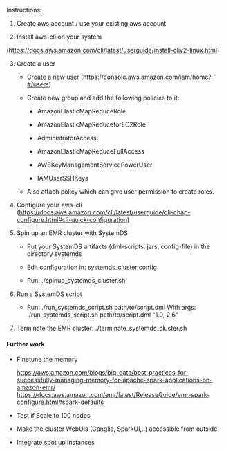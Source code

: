<!--
{% comment %}
Licensed to the Apache Software Foundation (ASF) under one or more
contributor license agreements.  See the NOTICE file distributed with
this work for additional information regarding copyright ownership.
The ASF licenses this file to you under the Apache License, Version 2.0
(the "License"); you may not use this file except in compliance with
the License.  You may obtain a copy of the License at

http://www.apache.org/licenses/LICENSE-2.0

Unless required by applicable law or agreed to in writing, software
distributed under the License is distributed on an "AS IS" BASIS,
WITHOUT WARRANTIES OR CONDITIONS OF ANY KIND, either express or implied.
See the License for the specific language governing permissions and
limitations under the License.
{% endcomment %}
-->

Instructions:

1. Create aws account / use your existing aws account

2. Install aws-cli on your system 

(https://docs.aws.amazon.com/cli/latest/userguide/install-cliv2-linux.html)

3. Create a user
    
    * Create a new user (https://console.aws.amazon.com/iam/home?#/users)

    * Create new group and add the following policies to it:
         
         - AmazonElasticMapReduceRole
         
         - AmazonElasticMapReduceforEC2Role
         
         - AdministratorAccess
         
         - AmazonElasticMapReduceFullAccess
         
         - AWSKeyManagementServicePowerUser
         
         - IAMUserSSHKeys 
         
     * Also attach policy which can give user permission to create roles. 

4. Configure your aws-cli (https://docs.aws.amazon.com/cli/latest/userguide/cli-chap-configure.html#cli-quick-configuration)

5. Spin up an EMR cluster with SystemDS
    
    * Put your SystemDS artifacts (dml-scripts, jars, config-file) in the directory systemds 
    
    * Edit configuration in: systemds_cluster.config
    
    * Run: ./spinup_systemds_cluster.sh
    
6. Run a SystemDS script
    
    * Run: ./run_systemds_script.sh path/to/script.dml 
         With args: ./run_systemds_script.sh path/to/script.dml "1.0, 2.6"  
    
7. Terminate the EMR cluster: ./terminate_systemds_cluster.sh
    
#### Further work

* Finetune the memory 
    
    https://aws.amazon.com/blogs/big-data/best-practices-for-successfully-managing-memory-for-apache-spark-applications-on-amazon-emr/
    https://docs.aws.amazon.com/emr/latest/ReleaseGuide/emr-spark-configure.html#spark-defaults
* Test if Scale to 100 nodes

* Make the cluster WebUIs (Ganglia, SparkUI,..) accessible from outside

* Integrate spot up instances 
